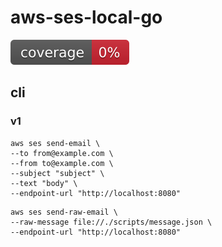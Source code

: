 # aws-ses-local-go

![coverage](https://raw.githubusercontent.com/k-narusawa/aws-ses-local-go/badges/.badges/main/coverage.svg)

## cli

### v1

```shell
aws ses send-email \
--to from@example.com \
--from to@example.com \
--subject "subject" \
--text "body" \
--endpoint-url "http://localhost:8080"
```

```shell
aws ses send-raw-email \
--raw-message file://./scripts/message.json \
--endpoint-url "http://localhost:8080"
```
